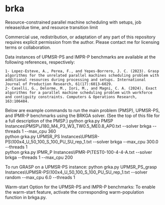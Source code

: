 # brka
Resource-constrained parallel machine scheduling with setups, job release/due time, and resource transition limit

Commercial use, redistribution, or adaptation of any part of this repository requires explicit permission from the author. Please contact me for licensing terms or collaboration.

Data instances of UPMSR-PS and IMPR-P benchmarks are available at the following references, respectively:

    1- Lopez-Esteve, A., Perea, F., and Yepes-Borrero, J. C. (2023). Grasp algorithms for the unrelated parallel machines scheduling problem with additional resources during processing and setups. International Journal of Production Research, 61(17):6013–6029.
    2- Caselli, G., Delorme, M., Iori, M., and Magni, C. A. (2024). Exact algorithms for a parallel machine scheduling problem with workforce and contiguity constraints. Computers & Operations Research, 163:106484.


Below are example commands to run the main problem (PMSP), UPMSR-PS, and IPMR-P benchmarks using the BRKGA solver. (See the top of this file for a full description of the PMSP.)
    python grka.py PMSP Instances\PMSP\J180_M4_P3_W3_TW0.5_ME0.8_AP0.txt --solver brkga --threads 1 --max_cpu 360   
    python grka.py UPMSR_PS Instances\UPMSR-PS\100x4_U_50_100_S_100_PU_SU_rep_1.txt --solver brkga --max_cpu 300.0 --threads 1  
    python grka.py IPMR_P Instances\IPMR-P\TEST0-100-4-4-A.txt --solver brkga --threads 1  --max_cpu 200 

To run GRASP on a UPMSR-PS instance:
    python grka.py UPMSR_PS_grasp Instances\UPMSR-PS\100x4_U_50_100_S_100_PU_SU_rep_1.txt --solver random --max_cpu 6.0 --threads 1

Warm-start Option for the UPMSR-PS and IMPR-P benchmarks:
    To enable the warm-start feature, activate the corresponding warm-population function in brkga.py.

